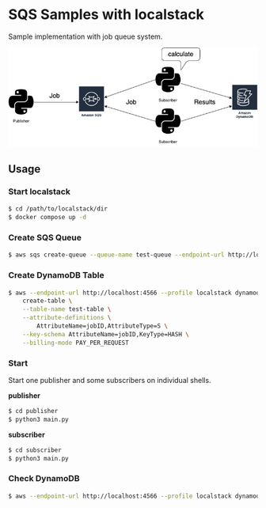 # SQS Samples with localstack

Sample implementation with job queue system.

![System Architecture](./imgs/architecture.png )

## Usage

### Start localstack

```sh
$ cd /path/to/localstack/dir
$ docker compose up -d
```

### Create SQS Queue

```sh
$ aws sqs create-queue --queue-name test-queue --endpoint-url http://localhost:4566 --profile localstack
```

### Create DynamoDB Table

```sh
$ aws --endpoint-url http://localhost:4566 --profile localstack dynamodb \
    create-table \
    --table-name test-table \
    --attribute-definitions \
        AttributeName=jobID,AttributeType=S \
    --key-schema AttributeName=jobID,KeyType=HASH \
    --billing-mode PAY_PER_REQUEST
```

### Start 

Start one publisher and some subscribers on individual shells.

**publisher**

```sh
$ cd publisher
$ python3 main.py
```

**subscriber**

```sh
$ cd subscriber
$ python3 main.py
```

### Check DynamoDB

```sh
$ aws --endpoint-url http://localhost:4566 --profile localstack dynamodb scan --table-name test-table
```
